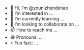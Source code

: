 - 👋 Hi, I’m @younizhendehao
- 👀 I’m interested in ...
- 🌱 I’m currently learning ...
- 💞️ I’m looking to collaborate on ...
- 📫 How to reach me ...
- 😄 Pronouns: ...
- ⚡ Fun fact: ...

<!---
younizhendehao/younizhendehao is a ✨ special ✨ repository because its `README.md` (this file) appears on your GitHub profile.
You can click the Preview link to take a look at your changes.
--->
